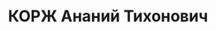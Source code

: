 ---
title: КОРЖ Ананий Тихонович
description: "1898 року народження, м. Лисичанськ Ворошиловградської області, українець,\
  \ освіта середня, безпартійний. Проживав: шахта ім. Рум'янцева Горлівського району\
  \ Донецької області. Помічник головного інженера шахти. \n  Заарештований 22 червня\
  \ 1937 року. Засуджений військовим трибуналом Харківського військового округу на\
  \ 12 років ВТТ з позбавленням прав на 5 років. \n  Реабілітований у 1956 році."
---